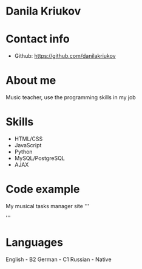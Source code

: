 # Danila Kriukov
# Contact info
* Github: https://github.com/danilakriukov
# About me
Music teacher, use the programming skills in my job
# Skills
* HTML/CSS
* JavaScript
* Python
* MySQL/PostgreSQL
* AJAX
# Code example
My musical tasks manager site
'''
<script>
var listoftasks = {{listoftasks|tojson}};
var listoftasksarray = JSON.parse(listoftasks);
console.log(listoftasksarray);
arrayLenghth = listoftasksarray.length;
console.log(arrayLenghth);

for (let i=0; i<arrayLenghth; i++) {
    writeTasks(i);
}

function writeTasks(i){
	var specific_task = listoftasksarray[i];

	//Create DOM's of tasks
	var strtask = JSON.stringify(specific_task);
	let newDiv = document.createElement('p');
	newDiv.innerHTML = strtask;
	newDiv.id = i;
	let br = document.createElement('br');
	let newBtn = document.createElement('button');
	newBtn.innerHTML = 'Удалить задание';
	newBtn.id = 'newBtn' + ' ' + i;
	let newBtnid = newBtn.id;
	document.getElementById("list_of_tasks").appendChild(newDiv);
	document.getElementById(i).appendChild(br);
	if (strtask != '"Пока пусто..."'){
		document.getElementById(i).appendChild(newBtn);	
	}
	document.getElementById(newBtnid).addEventListener("click", function(e) {
		getId()
	});
	
  function getId(){
		var forTaskDel = newBtn.id;
		console.log(forTaskDel);
		var s = JSON.stringify(forTaskDel);
		
		$.ajax({
			url:"/numberbtn",
			type:"POST",
			contentType: "application/json",
			data: JSON.stringify(s)});
		location.href = "deletedtask";		
	}
}	
</script>
'''
# Languages
English - B2
German - C1
Russian - Native

